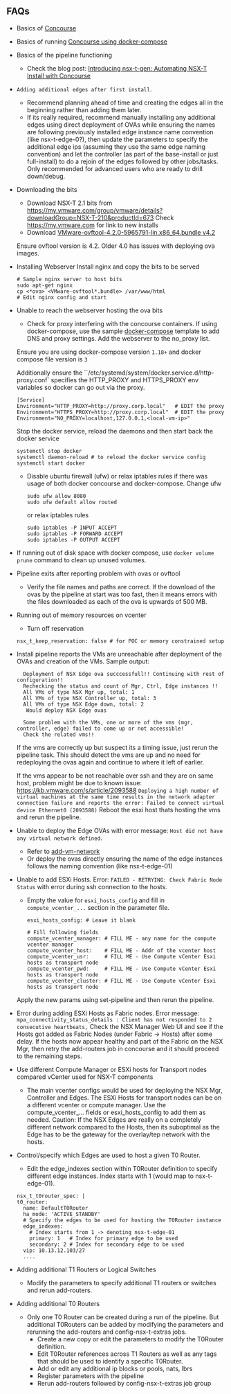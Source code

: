 ## FAQs
* Basics of [Concourse](https://concourse-ci.org/)
* Basics of running [Concourse using docker-compose](https://github.com/concourse/concourse-docker)
* Basics of the pipeline functioning
  * Check the blog post: [ Introducing nsx-t-gen: Automating NSX-T Install with Concourse](https://allthingsmdw.blogspot.com/2018/05/introducing-nsx-t-gen-automating-nsx-t.html)
* `Adding additional edges after first install`.
  * Recommend planning ahead of time and creating the edges all in the beginning rather than adding them later.
  * If its really required, recommend manually installing any additional edges using direct deployment of OVAs while ensuring the names are following previously installed edge instance name convention (like nsx-t-edge-0?), then update the parameters to specify the additional edge ips (assuming they use the same edge naming convention) and let the controller (as part of the base-install or just full-install) to do a rejoin of the edges followed by other jobs/tasks. Only recommended for advanced users who are ready to drill down/debug.
* Downloading the bits
  * Download NSX-T 2.1 bits from
    https://my.vmware.com/group/vmware/details?downloadGroup=NSX-T-210&productId=673
    Check https://my.vmware.com for link to new installs
  * Download [VMware-ovftool-4.2.0-5965791-lin.x86_64.bundle v4.2](https://my.vmware.com/group/vmware/details?productId=614&downloadGroup=OVFTOOL420#)

  Ensure ovftool version is 4.2. Older 4.0 has issues with deploying ova images.
* Installing Webserver
  Install nginx and copy the bits to be served
	```
	# Sample nginx server to host bits
	sudo apt-get nginx
	cp <*ova> <VMware-ovftool*.bundle> /var/www/html
	# Edit nginx config and start
	```
* Unable to reach the webserver hosting the ova bits
  * Check for proxy interfering with the concourse containers.
  If using docker-compose, use the sample [docker-compose](./docker-compose.yml) template to add DNS and proxy settings. Add the webserver to the no_proxy list.

  Ensure you are using docker-compose version `1.18+` and docker compose file version is `3`

  Additionally ensure the ``/etc/systemd/system/docker.service.d/http-proxy.conf` specifies the HTTP_PROXY and HTTPS_PROXY env variables so docker can go out via the proxy.
  ```
  [Service]
  Environment="HTTP_PROXY=http://proxy.corp.local"   # EDIT the proxy
  Environment="HTTPS_PROXY=http://proxy.corp.local"  # EDIT the proxy
  Environment="NO_PROXY=localhost,127.0.0.1,<local-vm-ip>"
  ```
  Stop the docker service, reload the daemons and then start back the docker service
  ```
  systemctl stop docker
  systemctl daemon-reload # to reload the docker service config
  systemctl start docker
  ```
  * Disable ubuntu firewall (ufw) or relax iptables rules if there was usage of both docker concourse and docker-compose.
    Change ufw
  	```
	sudo ufw allow 8080
	sudo ufw default allow routed
	```
	or relax iptables rules
	```
	sudo iptables -P INPUT ACCEPT
	sudo iptables -P FORWARD ACCEPT
	sudo iptables -P OUTPUT ACCEPT
	```

* If running out of disk space with docker compose, use `docker volume prune` command to clean up unused volumes.

* Pipeline exits after reporting problem with ovas or ovftool
  * Verify the file names and paths are correct. If the download of the ovas by the pipeline at start was too fast, then it means errors with the files downloaded as each of the ova is upwards of 500 MB.
* Running out of memory resources on vcenter
  * Turn off reservation
  ```
  nsx_t_keep_reservation: false # for POC or memory constrained setup
  ```
* Install pipeline reports the VMs are unreachable after deployment of the OVAs and creation of the VMs.
  Sample output:
  ```
	Deployment of NSX Edge ova succcessfull!! Continuing with rest of configuration!!
	Rechecking the status and count of Mgr, Ctrl, Edge instances !!
	All VMs of type NSX Mgr up, total: 1
	All VMs of type NSX Controller up, total: 3
	All VMs of type NSX Edge down, total: 2
	 Would deploy NSX Edge ovas

	Some problem with the VMs, one or more of the vms (mgr, controller, edge) failed to come up or not accessible!
	Check the related vms!!
  ```
  If the vms are correctly up but suspect its a timing issue, just rerun the pipeline task.
  This should detect the vms are up and no need for redeploying the ovas again and continue to where it left of earlier.

  If the vms appear to be not reachable over ssh and they are on same host, problem might be due to known issue: https://kb.vmware.com/s/article/2093588
  ```Deploying a high number of virtual machines at the same time results in the network adapter connection failure and reports the error: Failed to connect virtual device Ethernet0 (2093588)```
  Reboot the esxi host thats hosting the vms and rerun the pipeline.
* Unable to deploy the Edge OVAs with error message: `Host did not have any virtual network defined`.
  * Refer to [add-vm-network](./add-vm-network.md)
  * Or deploy the ovas directly ensuring the name of the edge instances follows the naming convention (like nsx-t-edge-01)
* Unable to add ESXi Hosts. Error: `FAILED - RETRYING: Check Fabric Node Status` with error during ssh connection to the hosts.
  * Empty the value for `esxi_hosts_config` and fill in `compute_vcenter_...` section in the parameter file.
  	```
	esxi_hosts_config: # Leave it blank

    # Fill following fields
	compute_vcenter_manager: # FILL ME - any name for the compute vcenter manager
	compute_vcenter_host:    # FILL ME - Addr of the vcenter host
	compute_vcenter_usr:     # FILL ME - Use Compute vCenter Esxi hosts as transport node
	compute_vcenter_pwd:     # FILL ME - Use Compute vCenter Esxi hosts as transport node
	compute_vcenter_cluster: # FILL ME - Use Compute vCenter Esxi hosts as transport node
  	```
   Apply the new params using set-pipeline and then rerun the pipeline.
* Error during adding ESXi Hosts as Fabric nodes.
  Error message: ```mpa_connectivity_status_details : Client has not responded to 2 consecutive heartbeats,```
  Check the NSX Manager Web UI and see if the Hosts got added as Fabric Nodes (under Fabric -> Hosts) after some delay.
  If the hosts now appear healthy and part of the Fabric on the NSX Mgr, then retry the add-routers job in concourse and it should proceed to the remaining steps.
* Use different Compute Manager or ESXi hosts for Transport nodes compared vCenter used for NSX-T components
  * The main vcenter configs would be used for deploying the NSX Mgr, Controller and Edges.
    The ESXi Hosts for transport nodes can be on a different vcenter or compute manager. Use the compute_vcenter_... fields or esxi_hosts_config to add them as needed. Caution: If the NSX Edges are really on a completely different network compared to the Hosts, then its suboptimal as the Edge has to be the gateway for the overlay/tep network with the hosts.
* Control/specify which Edges are used to host a given T0 Router.
  * Edit the edge_indexes section within T0Router definition to specify different edge instances.
    Index starts with 1 (would map to nsx-t-edge-01).
  ```
  nsx_t_t0router_spec: |
  t0_router:
    name: DefaultT0Router
    ha_mode: 'ACTIVE_STANDBY'
    # Specify the edges to be used for hosting the T0Router instance
    edge_indexes:
      # Index starts from 1 -> denoting nsx-t-edge-01
      primary: 1   # Index for primary edge to be used
      secondary: 2 # Index for secondary edge to be used
    vip: 10.13.12.103/27
    ....
  ```
* Adding additional T1 Routers or Logical Switches
  * Modify the parameters to specify additional T1 routers or switches and rerun add-routers.
* Adding additional T0 Routers
  * Only one T0 Router can be created during a run of the pipeline. But additional T0Routers can be added by  modifying the parameters and rerunning the add-routers and config-nsx-t-extras jobs.
    * Create a new copy or edit the parameters to modify the T0Router definition.
    * Edit T0Router references across T1 Routers as well as any tags that should be used to identify a specific T0Router.
    * Add or edit any additional ip blocks or pools, nats, lbrs
    * Register parameters with the pipeline
    * Rerun add-routers followed by config-nsx-t-extras job group
